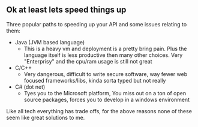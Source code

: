 ##  Ok at least lets speed things up

Three popular paths to speeding up your API and some issues relating to them:

- Java (JVM based language)
    - This is a heavy vm and deployment is a pretty bring pain. Plus the language itself is less productive then many other choices. Very "Enterprisy" and the cpu/ram usage is still not great
- C/C++
    - Very dangerous, difficult to write secure software, way fewer web focused frameworks/libs, kinda sorta typed but not really
- C# (dot net)
    - Tyes you to the Microsoft platform, You miss out on a ton of open source packages, forces you to develop in a windows environment

Like all tech everything has trade offs, for the above reasons none of these seem like great solutions to me.
